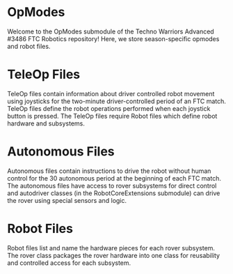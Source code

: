 # OpModes
Welcome to the OpModes submodule of the Techno Warriors Advanced #3486 FTC Robotics repository! Here, we store season-specific opmodes and robot files.
# TeleOp Files
TeleOp files contain information about driver controlled robot movement using joysticks for the two-minute driver-controlled period of an FTC match. TeleOp files define the robot operations performed when each joystick button is pressed. The TeleOp files require Robot files which define robot hardware and subsystems.
# Autonomous Files
Autonomous files contain instructions to drive the robot without human control for the 30 autonomous period at the beginning of each FTC match. The autonomous files have access to rover subsystems for direct control and autodriver classes (in the RobotCoreExtensions submodule) can drive the rover using special sensors and logic.
# Robot Files
Robot files list and name the hardware pieces for each rover subsystem. The rover class packages the rover hardware into one class for reusability and controlled access for each subsystem.

